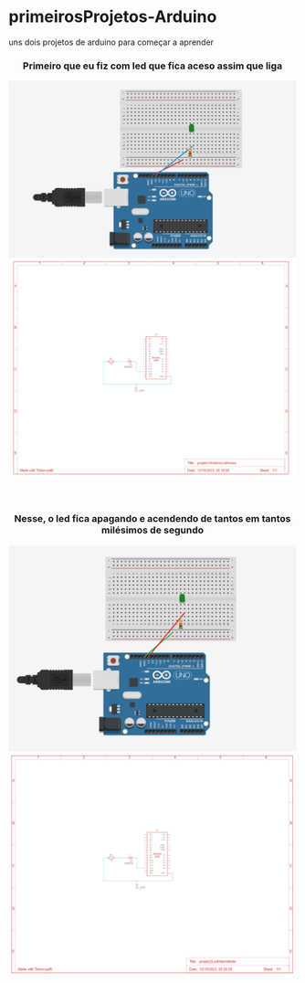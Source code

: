 # primeirosProjetos-Arduino
uns dois projetos de arduino para começar a aprender

<div align="center">
  <h3>Primeiro que eu fiz com led que fica aceso assim que liga</h3>
  <img src="ImagensArd/ledAceso1.png"> <img src="ImagensArd/ledAceso2.png">
</div>
<br><br>
<div align="center">
  <h3>Nesse, o led fica apagando e acendendo de tantos em tantos milésimos de segundo</h3>
  <img src="ImagensArd/ledInter1.png"> <img src="ImagensArd/ledInter2.png">
</div>
<br><br>
